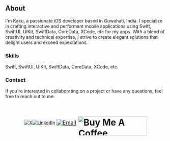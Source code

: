 ## About

I'm Kaku, a passionate iOS developer based in Guwahati, India. I specialize in crafting interactive and performant mobile applications using Swift, SwiftUI, UIKit, SwiftData, CoreData, XCode, etc for my apps. With a blend of creativity and technical expertise, I strive to create elegant solutions that delight users and exceed expectations.

### Skills

Swift, SwiftUI, UIKit, SwiftData, CoreData, XCode, etc.

### Contact

If you're interested in collaborating on a project or have any questions, feel free to reach out to me:

<div style="display: flex; align-items: center; justify-content: center;">
  <a href="https://x.com/itsjustoku?s=09" target="_blank"><img src="https://img.shields.io/badge/X-000000?style=for-the-badge&logo=x&logoColor=white" alt="X"></a>
  <a href="https://linkedin.com/in/itsjustoku" target="_blank"><img src="https://img.shields.io/badge/LinkedIn-0A66C2?style=for-the-badge&logo=linkedin&logoColor=white" alt="LinkedIn" style="margin-right: 10px;"></a>
  <a href="mailto:your.email@example.com"><img src="https://img.shields.io/badge/Email-EA4335?style=for-the-badge&logo=gmail&logoColor=white" alt="Email" style="margin-right: 10px; transform: scale(1.2);"></a>

# <a href="https://www.buymeacoffee.com/kvrarc" target="_blank"><img src="https://cdn.buymeacoffee.com/buttons/v2/default-yellow.png" alt="Buy Me A Coffee" style="height: 60px !important;width: 217px !important;" ></a>
